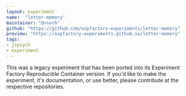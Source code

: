 ```yaml
---
layout: experiment
name:  "letter-memory"
maintainer: "@vsoch"
github: "https://github.com/expfactory-experiments/letter-memory"
preview: "https://expfactory-experiments.github.io/letter-memory"
tags:
- jspsych
- experiment
---
```


This was a legacy experiment that has been ported into its Experiment Factory Reproducible Container version. If you'd like to make the experiment, it's documentation, or use better, please contribute at the respective repositories.
